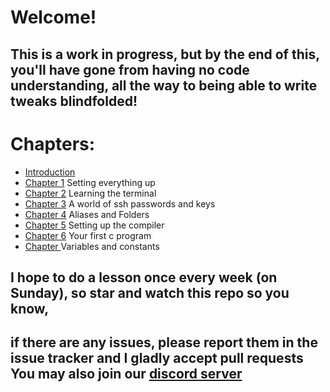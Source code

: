 # Welcome!
## This is a work in progress, but by the **end** of this, you'll have gone from having no code understanding, all the way to being able to write tweaks blindfolded!
# Chapters:
* [Introduction](https://github.com/demhademha/tweak-development-guide-/blob/master/intro.md)
* [Chapter 1](https://github.com/demhademha/tweak-development-guide-/blob/master/chapter-1.md) Setting everything up
* [Chapter 2](https://github.com/demhademha/tweak-development-guide/blob/master/chapter-2.md) Learning the terminal
* [Chapter 3](https://github.com/demhademha/tweak-development-guide/blob/master/chapter-3.md) A world of ssh passwords and keys
* [Chapter 4](https://github.com/demhademha/tweak-development-guide/blob/master/chapter-4.md) Aliases and Folders
* [Chapter 5](https://github.com/demhademha/tweak-development-guide/blob/master/chapter-5.md) Setting up the compiler 
* [Chapter 6](https://github.com/demhademha/tweak-development-guide/blob/master/chapter-6.md) Your first c program
* [Chapter ](https://github.com/demhademha/tweak-development-guide/blob/master/chapter-7.md) Variables and constants
## I hope to do a lesson once every week (on Sunday), so star and watch this repo so you know, 
## if there are any issues, please report them in the **issue tracker** and I gladly accept **pull requests** You may also join our [discord server](https://discord.gg/nX7c4VZnBu)
